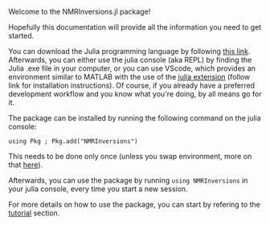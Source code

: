 Welcome to the NMRInversions.jl package!

Hopefully this documentation will provide all the information you need to get started.

You can download the Julia programming language by following [this link](https://julialang.org/downloads/).
Afterwards, you can either use the julia console (aka REPL) 
by finding the Julia .exe file in your computer, or you can use VScode,
which provides an environment similar to MATLAB with the use of the 
[julia extension](https://www.julia-vscode.org/)
(follow link for installation instructions). 
Of course, if you already have a preferred development workflow 
and you know what you're doing, by all means go for it.

The package can be installed by running the following command on the julia console:
```
using Pkg ; Pkg.add("NMRInversions")
```
This needs to be done only once (unless you swap environment, more on that [here](https://pkgdocs.julialang.org/v1/environments/)).

Afterwards, you can use the package by running `using NMRInversions` in your julia console,
every time you start a new session.

For more details on how to use the package, you can start by refering to the [tutorial](tutorial.md) section.

